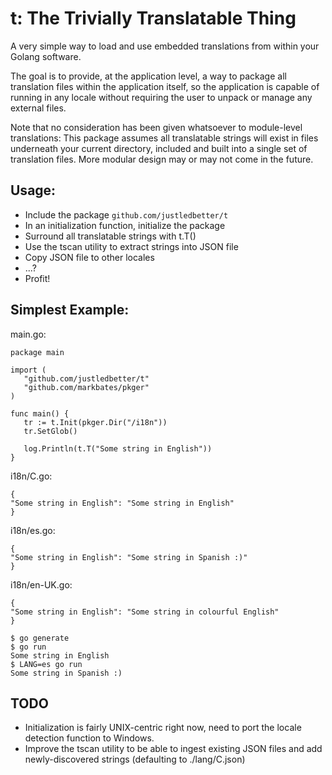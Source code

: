 t: The Trivially Translatable Thing
===================================

A very simple way to load and use embedded translations from within your Golang software.

The goal is to provide, at the application level, a way to package all translation files
within the application itself, so the application is capable of running in any locale
without requiring the user to unpack or manage any external files.

Note that no consideration has been given whatsoever to module-level translations: This
package assumes all translatable strings will exist in files underneath your current directory,
included and built into a single set of translation files. More modular design may or may
not come in the future.

## Usage:
* Include the package `github.com/justledbetter/t`
* In an initialization function, initialize the package
* Surround all translatable strings with t.T()
* Use the tscan utility to extract strings into JSON file
* Copy JSON file to other locales
* ...?
* Profit!

## Simplest Example:

main.go:
```
package main

import (
   "github.com/justledbetter/t"
   "github.com/markbates/pkger"
)

func main() {
   tr := t.Init(pkger.Dir("/i18n"))
   tr.SetGlob()

   log.Println(t.T("Some string in English"))
}
```

i18n/C.go:
```
{
"Some string in English": "Some string in English"
}
```

i18n/es.go:
```
{
"Some string in English": "Some string in Spanish :)"
}
```

i18n/en-UK.go:
```
{
"Some string in English": "Some string in colourful English"
}
```

```
$ go generate
$ go run
Some string in English
$ LANG=es go run
Some string in Spanish :)
```

## TODO
* Initialization is fairly UNIX-centric right now, need to port the locale detection function to Windows.
* Improve the tscan utility to be able to ingest existing JSON files and add newly-discovered strings (defaulting to ./lang/C.json)

